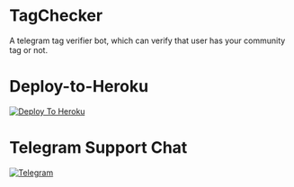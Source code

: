 # TagChecker
A telegram tag verifier bot, which can verify that user has your community tag or not.

# Deploy-to-Heroku 
[![Deploy To Heroku](https://www.herokucdn.com/deploy/button.svg)](https://heroku.com/deploy?template=https://github.com/don1900/TagChecker/blob/main)

# Telegram Support Chat
[![Telegram](https://img.shields.io/badge/telegram-1b77FF.svg?style=for-the-badge&logo=telegram)](https://t.me/TheFriends_Zone)
